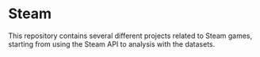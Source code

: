 # Steam
This repository contains several different projects related to Steam games, starting from using the Steam API to analysis with the datasets.
